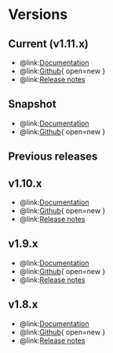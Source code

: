 # Versions

## Current (v1.11.x)
- @link:[Documentation](https://bluebrainnexus.io/docs/)
- @link:[Github](https://github.com/BlueBrain/nexus/tree/v1.11.x){ open=new }
- @link:[Release notes](https://bluebrainnexus.io/docs/releases/v1.11-release-notes.html)

## Snapshot
- @link:[Documentation](https://bluebrainnexus.io/snapshot/docs/)
- @link:[Github](https://github.com/BlueBrain/nexus){ open=new }

## Previous releases

## v1.10.x
- @link:[Documentation](https://bluebrainnexus.io/v1.10.x/docs/)
- @link:[Github](https://github.com/BlueBrain/nexus/tree/v1.10.x){ open=new }
- @link:[Release notes](https://bluebrainnexus.io/docs/releases/v1.10-release-notes.html)

## v1.9.x
- @link:[Documentation](https://bluebrainnexus.io/v1.9.x/docs/)
- @link:[Github](https://github.com/BlueBrain/nexus/tree/v1.9.x){ open=new }
- @link:[Release notes](https://bluebrainnexus.io/docs/releases/v1.9-release-notes.html)

## v1.8.x
- @link:[Documentation](https://bluebrainnexus.io/v1.8.x/docs/)
- @link:[Github](https://github.com/BlueBrain/nexus/tree/v1.8.x){ open=new }
- @link:[Release notes](https://bluebrainnexus.io/docs/releases/v1.8-release-notes.html)

